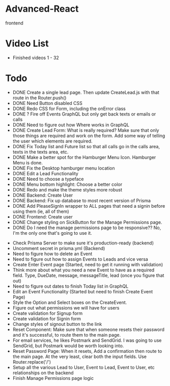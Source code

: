 # Advanced-React

frontend

# Video List

-   Finished videos 1 - 32

# Todo

-   DONE Create a single lead page. Then update CreateLead.js with that route in the Router.push()
-   DONE Need Button disabled CSS
-   DONE Redo CSS for Form, including the onError class
-   DONE ? Fire off Events GraphQL but only get back texts or emails or calls
-   DONE Need to figure out how Where works in GraphQL
-   DONE Create Lead Form: What is really required? Make sure that only those things are required and work on the form. Add some way of telling the user which elements are required.
-   DONE Fix Today list and Future list so that all calls go in the calls area, texts in the texts area, etc.
-   DONE Make a better spot for the Hamburger Menu Icon. Hamburger Menu is done.
-   DONE Fix the Desktop hamburger menu location
-   DONE Edit a Lead Functionality
-   DONE Need to choose a typeface
-   DONE Menu bottom highlight: Choose a better color
-   DONE Redo and make the theme styles more robust
-   DONE Backend: Create User
-   DONE Backend: Fix up database to most recent version of Prisma
-   DONE Add PleaseSignIn wrapper to ALL pages that need a signin before using them (ie, all of them)
-   DONE Frontend: Create user
-   DONE Change styling on SickButton for the Manage Permissions page.
-   DONE Do I need the manage permissions page to be responsive?? No, I'm the only one that's going to use it.

*   Check Prisma Server to make sure it's production-ready (backend)
*   Uncomment secret in prisma.yml (Backend)
*   Need to figure how to delete an Event
*   Need to figure out how to assign Events to Leads and vice versa
*   Create Enter Event page (Started, need to get it running with validation)
*   Think more about what you need a new Event to have as a required field. Type, DueDate, message, messageTitle, lead (once you figure that out)
*   Need to figure out dates to finish Today list in GraphQL
*   Edit an Event Functionality (Started but need to finish Create Event Page)
*   Style the Option and Select boxes on the CreateEvent.
*   Figure out what permissions we will have for users
*   Create validation for Signup form
*   Create validation for Signin form
*   Change styles of signout button to the link
*   Reset Component: Make sure that when someone resets their password and it's successful, to route them to the main page.
*   For email services, he likes Postmark and SendGrid. I was going to use SendGrid, but Postmark would be worth looking into.
*   Reset Password Page: When it resets, Add a confirmation then route to the main page. At the very least, clear both the input fields. Use Router.replace('/')
*   Setup all the various Lead to User, Event to Lead, Event to User, etc relationships on the backend
*   Finish Manage Permissions page logic
